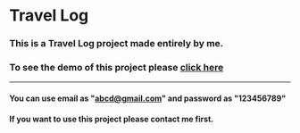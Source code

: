 # Travel Log

### This is a Travel Log project made entirely by me. 

### To see the demo of this project please <a href="https://travel-log-eshan-naik.netlify.app" target="_blank" rel="noopener noreferrer">click here</a>
 __________________________________________________________________________________________________________________________________________________
#### You can use email as "abcd@gmail.com" and password as "123456789"

#### If you want to use this project please contact me first.
